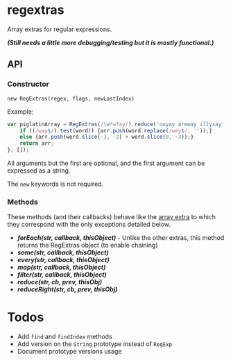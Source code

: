# regextras

Array extras for regular expressions.

***(Still needs a little more debugging/testing but it is mostly functional.)***


## API

### Constructor

`new RegExtras(regex, flags, newLastIndex)`

Example:

```js
var piglatinArray = RegExtras(/\w*w?ay/).reduce('ouyay areway illysay', function (arr, word) {
    if ((/way$/).test(word)) {arr.push(word.replace(/way$/, ''));}
    else {arr.push(word.slice(-3, -2) + word.slice(0, -3));}
    return arr;
}, []);
```

All arguments but the first are optional, and the first argument can be expressed as a string.

The `new` keywords is not required.

### Methods

These methods (and their callbacks) behave like the [array extra](https://developer.mozilla.org/en-US/docs/Web/JavaScript/Reference/Global_Objects/Array#Iteration_methods)
to which they correspond with the only exceptions detailed below.

- ***forEach(str, callback, thisObject)*** - Unlike the other extras, this method returns the RegExtras object (to enable chaining)
- ***some(str, callback, thisObject)***
- ***every(str, callback, thisObject)***
- ***map(str, callback, thisObject)***
- ***filter(str, callback, thisObject)***
- ***reduce(str, cb, prev, thisObj)***
- ***reduceRight(str, cb, prev, thisObj)***

# Todos

- Add `find` and `findIndex` methods
- Add version on the `String` prototype instead of `RegExp`
- Document prototype versions usage
